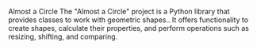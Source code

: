 Almost a Circle
The "Almost a Circle" project is a Python library that provides classes to work with geometric shapes.. It offers functionality to create shapes, calculate their properties, and perform operations such as resizing, shifting, and comparing.


